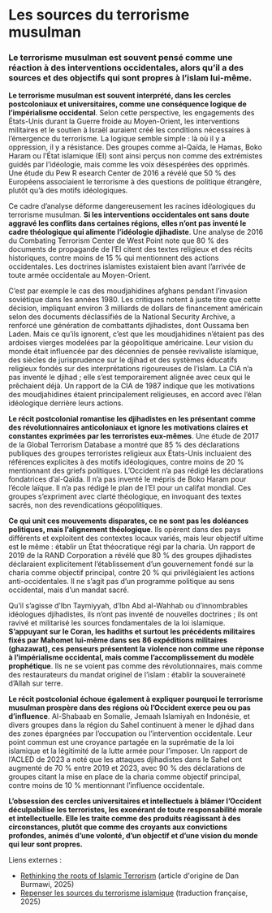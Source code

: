 # Les sources du terrorisme musulman

### Le terrorisme musulman est souvent pensé comme une réaction à des interventions occidentales, alors qu’il a des sources et des objectifs qui sont propres à l’islam lui-même.

**Le terrorisme musulman est souvent interprété, dans les cercles postcoloniaux et universitaires, comme une conséquence logique de l’impérialisme occidental**. Selon cette perspective, les engagements des États-Unis durant la Guerre froide au Moyen-Orient, les interventions militaires et le soutien à Israël auraient créé les conditions nécessaires à l’émergence du terrorisme. La logique semble simple : là où il y a oppression, il y a résistance. Des groupes comme al-Qaïda, le Hamas, Boko Haram ou l’État islamique (EI) sont ainsi perçus non comme des extrémistes guidés par l’idéologie, mais comme les voix désespérées des opprimés. Une étude du Pew R esearch Center de 2016 a révélé que 50 % des Européens associaient le terrorisme à des questions de politique étrangère, plutôt qu’à des motifs idéologiques.

Ce cadre d’analyse déforme dangereusement les racines idéologiques du terrorisme musulman. **Si les interventions occidentales ont sans doute aggravé les conflits dans certaines régions, elles n’ont pas inventé le cadre théologique qui alimente l’idéologie djihadiste**. Une analyse de 2016 du Combating Terrorism Center de West Point note que 80 % des documents de propagande de l’EI citent des textes religieux et des récits historiques, contre moins de 15 % qui mentionnent des actions occidentales. Les doctrines islamistes existaient bien avant l’arrivée de toute armée occidentale au Moyen-Orient.

C’est par exemple le cas des moudjahidines afghans pendant l’invasion soviétique dans les années 1980. Les critiques notent à juste titre que cette décision, impliquant environ 3 milliards de dollars de financement américain selon des documents déclassifiés de la National Security Archive, a renforcé une génération de combattants djihadistes, dont Oussama ben Laden. Mais ce qu’ils ignorent, c’est que les moudjahidines n’étaient pas des ardoises vierges modelées par la géopolitique américaine. Leur vision du monde était influencée par des décennies de pensée revivaliste islamique, des siècles de jurisprudence sur le djihad et des systèmes éducatifs religieux fondés sur des interprétations rigoureuses de l’islam. La CIA n’a pas inventé le djihad ; elle s’est temporairement alignée avec ceux qui le prêchaient déjà. Un rapport de la CIA de 1987 indique que les motivations des moudjahidines étaient principalement religieuses, en accord avec l’élan idéologique derrière leurs actions.

**Le récit postcolonial romantise les djihadistes en les présentant comme des révolutionnaires anticoloniaux et ignore les motivations claires et constantes exprimées par les terroristes eux-mêmes**. Une étude de 2017 de la Global Terrorism Database a montré que 85 % des déclarations publiques des groupes terroristes religieux aux États-Unis incluaient des références explicites à des motifs idéologiques, contre moins de 20 % mentionnant des griefs politiques. L’Occident n’a pas rédigé les déclarations fondatrices d’al-Qaïda. Il n’a pas inventé le mépris de Boko Haram pour l’école laïque. Il n’a pas rédigé le plan de l’EI pour un califat mondial. Ces groupes s’expriment avec clarté théologique, en invoquant des textes sacrés, non des revendications géopolitiques.

**Ce qui unit ces mouvements disparates, ce ne sont pas les doléances politiques, mais l’alignement théologique**. Ils opèrent dans des pays différents et exploitent des contextes locaux variés, mais leur objectif ultime est le même : établir un État théocratique régi par la charia. Un rapport de 2019 de la RAND Corporation a révélé que 80 % des groupes djihadistes déclaraient explicitement l’établissement d’un gouvernement fondé sur la charia comme objectif principal, contre 20 % qui privilégiaient les actions anti-occidentales. Il ne s’agit pas d’un programme politique au sens occidental, mais d’un mandat sacré.

Qu’il s’agisse d’Ibn Taymiyyah, d’Ibn Abd al-Wahhab ou d’innombrables idéologues djihadistes, ils n’ont pas inventé de nouvelles doctrines ; ils ont ravivé et militarisé les sources fondamentales de la loi islamique. **S’appuyant sur le Coran, les hadiths et surtout les précédents militaires fixés par Mahomet lui-même dans ses 86 expéditions militaires (ghazawat), ces penseurs présentent la violence non comme une réponse à l’impérialisme occidental, mais comme l’accomplissement du modèle prophétique**. Ils ne se voient pas comme des révolutionnaires, mais comme des restaurateurs du mandat originel de l’islam : établir la souveraineté d’Allah sur terre.

**Le récit postcolonial échoue également à expliquer pourquoi le terrorisme musulman prospère dans des régions où l’Occident exerce peu ou pas d’influence**. Al-Shabaab en Somalie, Jemaah Islamiyah en Indonésie, et divers groupes dans la région du Sahel continuent à mener le djihad dans des zones épargnées par l’occupation ou l’intervention occidentale. Leur point commun est une croyance partagée en la suprématie de la loi islamique et la légitimité de la lutte armée pour l’imposer. Un rapport de l’ACLED de 2023 a noté que les attaques djihadistes dans le Sahel ont augmenté de 70 % entre 2019 et 2023, avec 90 % des déclarations de groupes citant la mise en place de la charia comme objectif principal, contre moins de 10 % mentionnant l’influence occidentale.

**L’obsession des cercles universitaires et intellectuels à blâmer l’Occident déculpabilise les terroristes, les exonérant de toute responsabilité morale et intellectuelle. Elle les traite comme des produits réagissant à des circonstances, plutôt que comme des croyants aux convictions profondes, animés d’une volonté, d’un objectif et d’une vision du monde qui leur sont propres.**



Liens externes :

* [Rethinking the roots of Islamic Terrorism](https://x.com/DanBurmawy/status/1928861744287432922) (article d'origine de Dan Burmawi, 2025)
* [Repenser les sources du terrorisme islamique](https://onedrive.live.com/:w:/g/personal/6AEDA9FA5F94F229/EbGPOmAa6itAqjnhyZY0h5EBMRTSsz72KdjuFchd8dsywQ?resid=6AEDA9FA5F94F229!s603a8fb1ea1a402baa39e1c996348791\&ithint=file%2Cdocx\&e=0VUfep\&migratedtospo=true\&redeem=aHR0cHM6Ly8xZHJ2Lm1zL3cvYy82YWVkYTlmYTVmOTRmMjI5L0ViR1BPbUFhNml0QXFqbmh5WlkwaDVFQk1SVFNzejcyS2RqdUZjaGQ4ZHN5d1E_ZT0wVlVmZXA) (traduction française, 2025)

